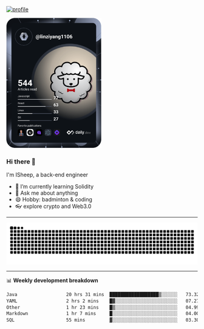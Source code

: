 [![profile](https://user-images.githubusercontent.com/54968314/208005045-e4b42f3b-833d-4242-bfcc-e764865553a2.svg)](https://www.calligrapher.ai/)

<a href="https://app.daily.dev/linziyang1106"><img src="/devcard.png" width="250" alt="ISheep's Dev Card"/></a>

### Hi there 🐏

I'm ISheep, a back-end engineer

- 🔭 I’m currently learning Solidity
- 💬 Ask me about anything
- 😄 Hobby: badminton & coding
- 👓 explore crypto and Web3.0

-------

![](https://raw.githubusercontent.com/ISheepp/ISheepp/output/github-contribution-grid-snake.svg)

-------

📊 **Weekly development breakdown**
<!--START_SECTION:waka-->

```txt
Java                  20 hrs 31 mins  ██████████████████▒░░░░░░   73.32 %
YAML                  2 hrs 2 mins    █▓░░░░░░░░░░░░░░░░░░░░░░░   07.27 %
Other                 1 hr 23 mins    █▒░░░░░░░░░░░░░░░░░░░░░░░   04.99 %
Markdown              1 hr 7 mins     █░░░░░░░░░░░░░░░░░░░░░░░░   04.00 %
SQL                   55 mins         ▓░░░░░░░░░░░░░░░░░░░░░░░░   03.30 %
```

<!--END_SECTION:waka-->
